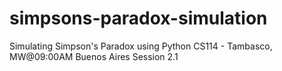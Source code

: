 # simpsons-paradox-simulation
Simulating Simpson's Paradox using Python 
CS114 - Tambasco, MW@09:00AM Buenos Aires
Session 2.1

